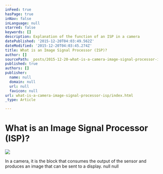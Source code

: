 ```yaml
---
inFeed: true
hasPage: true
inNav: false
inLanguage: null
starred: false
keywords: []
description: Explanation of the function of an ISP in a camera
datePublished: '2015-12-20T04:03:49.562Z'
dateModified: '2015-12-20T04:03:45.274Z'
title: What is an Image Signal Processor (ISP)?
author: []
sourcePath: _posts/2015-12-20-what-is-a-camera-image-signal-processor-isp.md
published: true
authors: []
publisher:
  name: null
  domain: null
  url: null
  favicon: null
url: what-is-a-camera-image-signal-processor-isp/index.html
_type: Article

---
```

# What is an Image Signal Processor (ISP)?
![](https://the-grid-user-content.s3-us-west-2.amazonaws.com/efe9f816-bf25-490e-a849-b71ebcce8c88.JPG)

In a camera, it is the block that consumes the output of the sensor and produces an image that can be sent to a display.
null
null